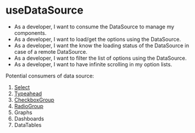 # useDataSource

- As a developer, I want to consume the DataSource to manage my components.
- As a developer, I want to load/get the options using the DataSource.
- As a developer, I want the know the loading status of the DataSource in case of a remote DataSource.
- As a developer, I want to filter the list of options using the DataSource.
- As a developer, I want to have infinite scrolling in my option lists.


Potential consumers of data source:
1. [Select](../components/Select.md)
2. [Typeahead](../components/Typeahead.md)
3. [CheckboxGroup](../components/Checkbox.md)
4. [RadioGroup](../components/Radio.md)
5. Graphs
6. Dashboards
7. DataTables
